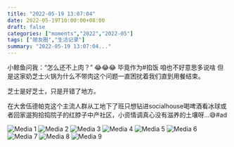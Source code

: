 ```yaml
---
title: "2022-05-19 13:07:04"
date: 2022-05-19T10:00:00+08:00
draft: false
categories: ["moments","2022","2022-05"]
tags: ["朋友圈","生活记录"]
summary: "2022-05-19 13:07:04..."
---
```


小鲸鱼问我：“怎么还不上肉？”
😂😂😂
毕竟作为#掐饭 咱也不好意思多说啥
但是这家奶芝士火锅为什么不带肉这个问题一直困扰着我们直到用餐结束。

芝士是好芝士，只是开错了地方。

在大舍伍德帕克这个主流人群从工地下了班只想钻进socialhouse喝啤酒看冰球或者回家遛狗拾捣院子的红脖子中产社区，小资情调真心没有滋养的土壤呀…😅
​
​#ad

![Media 1](/Moments/photos/2022-05-19/202205191307040.jpg)
![Media 2](/Moments/photos/2022-05-19/202205191307041.jpg)
![Media 3](/Moments/photos/2022-05-19/202205191307042.jpg)
![Media 4](/Moments/photos/2022-05-19/202205191307043.jpg)
![Media 5](/Moments/photos/2022-05-19/202205191307044.jpg)
![Media 6](/Moments/photos/2022-05-19/202205191307045.jpg)
![Media 7](/Moments/photos/2022-05-19/202205191307046.jpg)
![Media 8](/Moments/photos/2022-05-19/202205191307047.jpg)
![Media 9](/Moments/photos/2022-05-19/202205191307048.jpg)

